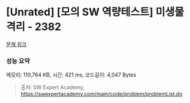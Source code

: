 # [Unrated] [모의 SW 역량테스트] 미생물 격리 - 2382 

[문제 링크](https://swexpertacademy.com/main/code/problem/problemDetail.do?contestProbId=AV597vbqAH0DFAVl) 

### 성능 요약

메모리: 110,764 KB, 시간: 421 ms, 코드길이: 4,047 Bytes



> 출처: SW Expert Academy, https://swexpertacademy.com/main/code/problem/problemList.do